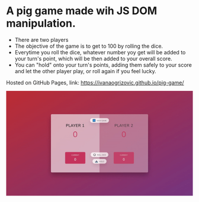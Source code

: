 <h1>A pig game made wih JS DOM manipulation.</h1>

<ul>
<li>There are two players</li>
  <li>The objective of the game is to get to 100 by rolling the dice.</li>
  <li>Everytime you roll the dice, whatever number yoy get will be added to your turn's point, which will be then added to your overall score.</li>
  <liIf you roll the dice and get "1", your turn's points, howevery, will reset to 0 and it will be the other's player turn to play.</li>
  <li>You can "hold" onto your turn's points, adding them safely to your score and let the other player play, or roll again if you feel lucky.</li>
</ul>

Hosted on GitHub Pages, link: https://ivanaogrizovic.github.io/pig-game/

<img src="preview.gif" />
